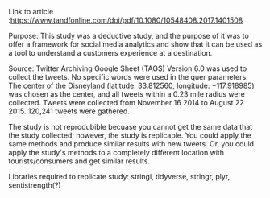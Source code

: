 Link to article :https://www.tandfonline.com/doi/pdf/10.1080/10548408.2017.1401508


Purpose: This study was a deductive study, and the purpose of it was to offer a framework for social media analytics and show that it can be used as a tool to 
understand a customers experience at a destination. 

Source:  Twitter Archiving Google Sheet (TAGS) Version 6.0 was used to collect the tweets.
No specific words were used in the quer parameters. The center of the Disneyland (latitude: 33.812560, longitude: −117.918985)
was chosen as the center, and all tweets within a 0.23 mile radius were collected. Tweets were collected from November
16 2014 to August 22 2015. 120,241 tweets were gathered. 

The study is not reprodubible becuase you cannot get the same data that the study collected; however,
the study is replicable. You could apply the same methods and produce similar results with new tweets. Or, you could 
apply the study's methods to a completely different location with tourists/consumers and get similar results.

Libraries required to replicate study: stringi, tidyverse, stringr, plyr, sentistrength(?)



